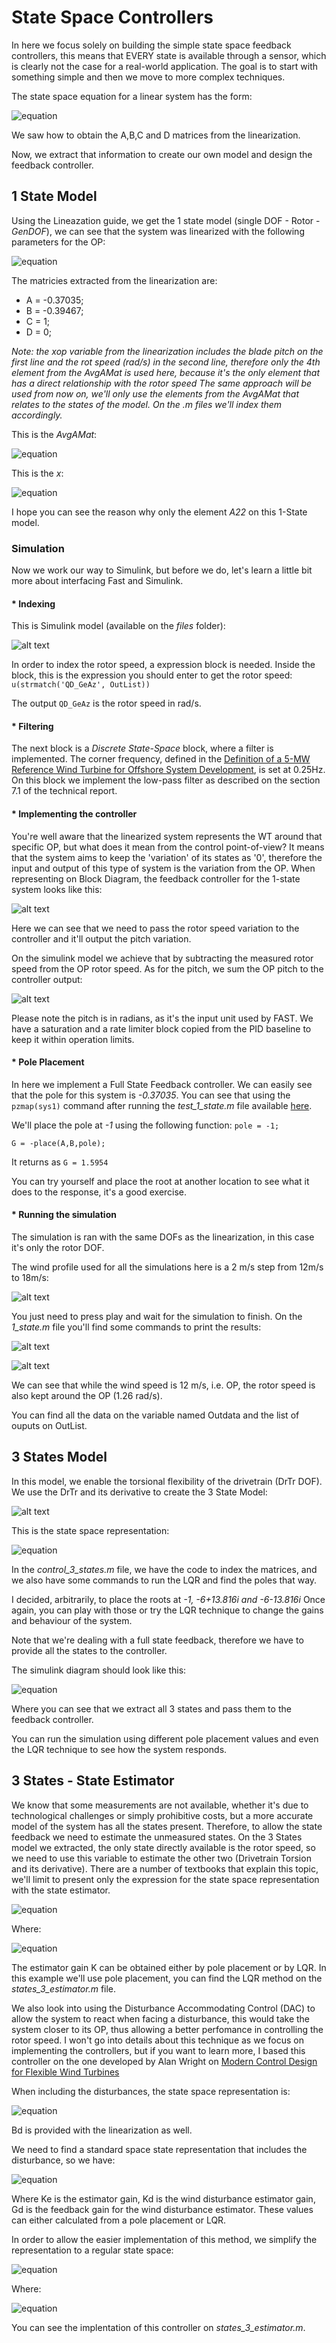 # State Space Controllers

In here we focus solely on building the simple state space feedback controllers, this means that EVERY state is available through a sensor, which is clearly not the case for a real-world application. The goal is to start with something simple and then we move to more complex techniques.

The state space equation for a linear system has the form:

![equation](https://raw.githubusercontent.com/borgestassio/Wind-Turbine-Control/master/Linearization/images/eqn1.png "Eq1")


We saw how to obtain the A,B,C and D matrices from the linearization. 

Now, we extract that information to create our own model and design the feedback controller.

## 1 State Model

Using the Lineazation guide, we get the 1 state model (single DOF - Rotor - *GenDOF*), we can see that the system was linearized with the following parameters for the OP:

![equation](https://raw.githubusercontent.com/borgestassio/Wind-Turbine-Control/master/State%20Space%20Feedback/images/eq2.png "Eq2")

The matricies extracted from the linearization are:
* A = -0.37035;
* B = -0.39467;
* C = 1;
* D = 0;

*Note: the xop variable from the linearization includes the blade pitch on the first line and the rot speed (rad/s) in the second line, therefore only the 4th element from the AvgAMat is used here, because it's the only element that has a direct relationship with the rotor speed*
*The same approach will be used from now on, we'll only use the elements from the AvgAMat that relates to the states of the model. On the .m files we'll index them accordingly.*

This is the *AvgAMat*: 

![equation](https://raw.githubusercontent.com/borgestassio/Wind-Turbine-Control/master/State%20Space%20Feedback/images/eq3.png "Eq3")

This is the *x*:

![equation](https://raw.githubusercontent.com/borgestassio/Wind-Turbine-Control/master/State%20Space%20Feedback/images/eq4.png "Eq4")

I hope you can see the reason why only the element *A22* on this 1-State model.

### Simulation

Now we work our way to Simulink, but before we do, let's learn a little bit more about interfacing Fast and Simulink.

#### * Indexing

This is Simulink model (available on the *files* folder):

![alt text](https://raw.githubusercontent.com/borgestassio/Wind-Turbine-Control/master/State%20Space%20Feedback/images/1_state.PNG "1 state model")

In order to index the rotor speed, a expression block is needed. Inside the block, this is the expression you should enter to get the rotor speed:
`u(strmatch('QD_GeAz', OutList))`

The output `QD_GeAz` is the rotor speed in rad/s.

#### * Filtering

The next block is a *Discrete State-Space* block, where a filter is implemented. The corner frequency, defined in the [Definition of a 5-MW Reference Wind Turbine for Offshore System Development](http://www.nrel.gov/docs/fy09osti/38060.pdf), is set at 0.25Hz.
On this block we implement the low-pass filter as described on the section 7.1 of the technical report.

#### * Implementing the controller

You're well aware that the linearized system represents the WT around that specific OP, but what does it mean from the control point-of-view?
It means that the system aims to keep the 'variation' of its states as '0', therefore the input and output of this type of system is the variation from the OP.
When representing on Block Diagram, the feedback controller for the 1-state system looks like this:

![alt text](https://raw.githubusercontent.com/borgestassio/Wind-Turbine-Control/master/State%20Space%20Feedback/images/1_state_block.PNG "1 state model")

Here we can see that we need to pass the rotor speed variation to the controller and it'll output the pitch variation.

On the simulink model we achieve that by subtracting the measured rotor speed from the OP rotor speed.
As for the pitch, we sum the OP pitch to the controller output:

![alt text](https://raw.githubusercontent.com/borgestassio/Wind-Turbine-Control/master/State%20Space%20Feedback/images/1_state_feedback.PNG "1 state feedback")

Please note the pitch is in radians, as it's the input unit used by FAST.
We have a saturation and a rate limiter block copied from the PID baseline to keep it within operation limits.

#### * Pole Placement

In here we implement a Full State Feedback controller.
We can easily see that the pole for this system is *-0.37035*.
You can see that using the `pzmap(sys1)` command after running the *test_1_state.m* file available [here](./State%20Space%20Feedback/files).

We'll place the pole at *-1* using the following function: 
`pole = -1;`

`G = -place(A,B,pole);`

It returns as `G = 1.5954`

You can try yourself and place the root at another location to see what it does to the response, it's a good exercise. 

#### * Running the simulation

The simulation is ran with the same DOFs as the linearization, in this case it's only the rotor DOF.

The wind profile used for all the simulations here is a 2 m/s step from 12m/s to 18m/s:

![alt text](https://raw.githubusercontent.com/borgestassio/Wind-Turbine-Control/master/State%20Space%20Feedback/images/windprofile.png "wind profile")

You just need to press play and wait for the simulation to finish.
On the *1_state.m* file you'll find some commands to print the results:

![alt text](https://raw.githubusercontent.com/borgestassio/Wind-Turbine-Control/master/State%20Space%20Feedback/images/1_state_pitch.png "1 state pitch") 

![alt text](https://raw.githubusercontent.com/borgestassio/Wind-Turbine-Control/master/State%20Space%20Feedback/images/1_state_rot.png "1 state rotor") 

We can see that while the wind speed is 12 m/s, i.e. OP, the rotor speed is also kept around the OP (1.26 rad/s).

You can find all the data on the variable named Outdata and the list of ouputs on OutList.

## 3 States Model

In this model, we enable the torsional flexibility of the drivetrain (DrTr DOF). We use the DrTr and its derivative to create the 3 State Model:

![alt text](https://raw.githubusercontent.com/borgestassio/Wind-Turbine-Control/master/State%20Space%20Feedback/images/3_states_block.PNG "3 state block") 

This is the state space representation:

![equation](https://raw.githubusercontent.com/borgestassio/Wind-Turbine-Control/master/State%20Space%20Feedback/images/eq5.png "Eq5")

In the *control_3_states.m* file, we have the code to index the matrices, and we also have some commands to run the LQR and find the poles that way.

I decided, arbitrarily, to place the roots at *-1, -6+13.816i and -6-13.816i*
Once again, you can play with those or try the LQR technique to change the gains and behaviour of the system.

Note that we're dealing with a full state feedback, therefore we have to provide all the states to the controller.

The simulink diagram should look like this:

![equation](https://raw.githubusercontent.com/borgestassio/Wind-Turbine-Control/master/State%20Space%20Feedback/images/3_states.PNG "3 states simulink")

Where you can see that we extract all 3 states and pass them to the feedback controller.

You can run the simulation using different pole placement values and even the LQR technique to see how the system responds.

## 3 States - State Estimator

We know that some measurements are not available, whether it's due to technological challenges or simply prohibitive costs, but a more accurate model of the system has all the states present. Therefore, to allow the state feedback we need to estimate the unmeasured states.
On the 3 States model we extracted, the only state directly available is the rotor speed, so we need to use this variable to estimate the other two (Drivetrain Torsion and its derivative).
There are a number of textbooks that explain this topic, we'll limit to present only the expression for the state space representation with the state estimator.

![equation](https://raw.githubusercontent.com/borgestassio/Wind-Turbine-Control/master/State%20Space%20Feedback/images/estimator.PNG "Estimator")

Where:

![equation](https://raw.githubusercontent.com/borgestassio/Wind-Turbine-Control/master/State%20Space%20Feedback/images/estimator2.PNG "Estimator2")

The estimator gain K can be obtained either by pole placement or by LQR.
In this example we'll use pole placement, you can find the LQR method on the *states_3_estimator.m* file.

We also look into using the Disturbance Accommodating Control (DAC) to allow the system to react when facing a disturbance, this would take the system closer to its OP, thus allowing a better perfomance in controlling the rotor speed. I won't go into details about this technique as we focus on implementing the controllers, but if you want to learn more, I based this controller on the one developed by Alan Wright on [Modern Control Design for Flexible Wind Turbines](https://www.nrel.gov/docs/fy04osti/35816.pdf)

When including the disturbances, the state space representation is:

![equation](https://raw.githubusercontent.com/borgestassio/Wind-Turbine-Control/master/State%20Space%20Feedback/images/estimator4.PNG "Estimator4")

Bd is provided with the linearization as well.

We need to find a standard space state representation that includes the disturbance, so we have:

![equation](https://raw.githubusercontent.com/borgestassio/Wind-Turbine-Control/master/State%20Space%20Feedback/images/estimator3.PNG "Estimator3")

Where Ke is the estimator gain, Kd is the wind disturbance estimator gain, Gd is the feedback gain for the wind disturbance estimator.
These values can either calculated from a pole placement or LQR.

In order to allow the easier implementation of this method, we simplify the representation to a regular state space:

![equation](https://raw.githubusercontent.com/borgestassio/Wind-Turbine-Control/master/State%20Space%20Feedback/images/estimator6.PNG "Estimator6")

Where:

![equation](https://raw.githubusercontent.com/borgestassio/Wind-Turbine-Control/master/State%20Space%20Feedback/images/estimator5.PNG "Estimator5")

You can see the implentation of this controller on *states_3_estimator.m*.